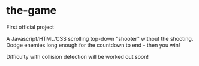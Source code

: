 # the-game
First official project

A Javascript/HTML/CSS scrolling top-down "shooter" without the shooting. Dodge enemies long enough for the countdown to end - then you win!

Difficulty with collision detection will be worked out soon!
